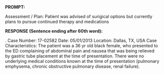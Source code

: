 **PROMPT:**

Assessment / Plan: Patient was advised of surigical options but currently plans to pursue continued therapy and medications

**RESPONSE (Sentence ending after 60th word):**

.  Case Number: 17-02582  Date: 05/01/2013  Location: Dallas, TX, USA  Case Characteristics: The patient was a 36 yr old black female, who presented to the ED complaining of abdominal pain and nausea that was being relieved by gastric tube placement at the time of presentation. There were no underlying medical conditions known at the time of presentation (pulmonary emphysema, chronic obstructive pulmonary disease, renal failure). 